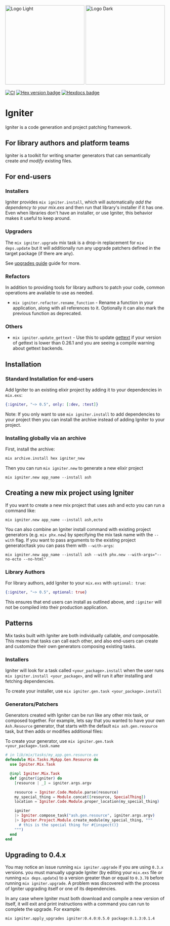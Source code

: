 <img src="https://github.com/ash-project/igniter/blob/main/logos/igniter-logo-small.png?raw=true#gh-light-mode-only" alt="Logo Light" width="250">
<img src="https://github.com/ash-project/igniter/blob/main/logos/igniter-logo-small.png?raw=true#gh-dark-mode-only" alt="Logo Dark" width="250">

[![CI](https://github.com/ash-project/igniter/actions/workflows/elixir.yml/badge.svg)](https://github.com/ash-project/igniter/actions/workflows/elixir.yml)
[![Hex version badge](https://img.shields.io/hexpm/v/igniter.svg)](https://hex.pm/packages/igniter)
[![Hexdocs badge](https://img.shields.io/badge/docs-hexdocs-purple)](https://hexdocs.pm/igniter)

# Igniter

Igniter is a code generation and project patching framework.

## For library authors and platform teams

Igniter is a toolkit for writing smarter generators that can semantically create _and modify_ existing files.

## For end-users

### Installers

Igniter provides `mix igniter.install`, which will automatically _add the dependency to your mix.exs_ and then run
that library's installer if it has one. Even when libraries don't have an installer, or use Igniter, this behavior
makes it useful to keep around.

### Upgraders

The `mix igniter.upgrade` mix task is a drop-in replacement for `mix deps.update` but it will additionally
run any upgrade patchers defined in the target package (if there are any).

See [upgrades guide](/documentation/upgrades.md) guide for more.

### Refactors

In addition to providing tools for library authors to patch your code, common operations are available to use as needed.

- `mix igniter.refactor.rename_function` - Rename a function in your application, along with all references to it. Optionally it can also mark the previous function as deprecated.

### Others

- `mix igniter.update_gettext` - Use this to update [gettext](https://github.com/elixir-gettext/gettext) if your version of gettext is lower than 0.26.1 and you are seeing a compile warning
  about gettext backends.

## Installation

### Standard Installation for end-users

Add Igniter to an existing elixir project by adding it to your dependencies in `mix.exs`:

```elixir
{:igniter, "~> 0.5", only: [:dev, :test]}
```

Note: If you only want to use `mix igniter.install` to add dependencies to your project then you can install the archive instead of adding Igniter to your project.

### Installing globally via an archive

First, install the archive:

```elixir
mix archive.install hex igniter_new
```

Then you can run `mix igniter.new` to generate a new elixir project

```
mix igniter.new app_name --install ash
```

## Creating a new mix project using Igniter

If you want to create a new mix project that uses ash and ecto you can run a command like:

```
mix igniter.new app_name --install ash,ecto
```

You can also combine an Igniter install command with existing project generators (e.g. `mix phx.new`) by specifying the mix task name with the `--with` flag. If you want to pass arguments to the existing project generator/task you can pass them with `--with-args`:

```
mix igniter.new app_name --install ash --with phx.new --with-args="--no-ecto --no-html"
```

### Library Authors

For library authors, add Igniter to your `mix.exs` with `optional: true`:

```elixir
{:igniter, "~> 0.5", optional: true}
```

This ensures that end users can install as outlined above, and `:igniter` will not be compiled into their production application.

## Patterns

Mix tasks built with Igniter are both individually callable, _and_ composable. This means that tasks can call each other, and also end-users can create and customize their own generators composing existing tasks.

### Installers

Igniter will look for a task called `<your_package>.install` when the user runs `mix igniter.install <your_package>`, and will run it after installing and fetching dependencies.

To create your installer, use `mix igniter.gen.task <your_package>.install`

### Generators/Patchers

Generators created with Igniter can be run like any other mix task, or composed together. For example, lets say that you wanted to have your own `Ash.Resource` generator, that starts with the default `mix ash.gen.resource` task, but then adds or modifies additional files:

To create your generator, use `mix igniter.gen.task <your_package>.task.name`

```elixir
# in lib/mix/tasks/my_app.gen.resource.ex
defmodule Mix.Tasks.MyApp.Gen.Resource do
  use Igniter.Mix.Task

  @impl Igniter.Mix.Task
  def igniter(igniter) do
    [resource | _] = igniter.args.argv

    resource = Igniter.Code.Module.parse(resource)
    my_special_thing = Module.concat([resource, SpecialThing])
    location = Igniter.Code.Module.proper_location(my_special_thing)

    igniter
    |> Igniter.compose_task("ash.gen.resource", igniter.args.argv)
    |> Igniter.Project.Module.create_module(my_special_thing, """
      # this is the special thing for #{inspect()}
    """)
  end
end
```

## Upgrading to 0.4.x

You may notice an issue running `mix igniter.upgrade` if you are using `0.3.x` versions.
you must manually upgrade Igniter (by editing your `mix.exs` file or running `mix deps.update`)
to a version greater than or equal to `0.3.78` before running `mix igniter.upgrade`. A problem
was discovered with the process of Igniter upgrading itself or one of its dependencies.

In any case where Igniter must both download and compile a new version of itself, it will exit
and print instructions with a command you can run to complete the upgrade. For example:

`mix igniter.apply_upgrades igniter:0.4.0:0.5.0 package:0.1.3:0.1.4`
